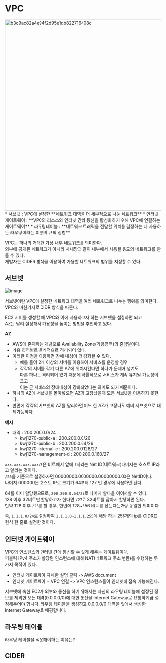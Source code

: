 # VPC 

<img width="619" alt="b3c9ac82a4e94f2d95e1db822716408c" src="https://user-images.githubusercontent.com/50267433/147635585-c96df37a-4567-4f36-ab51-3b37814543c3.png">      
* 서브넷 : VPC에 설정한 **네트워크 대역을 더 세부적으로 나눈 네트워크**                
* 인터넷 게이트웨이 : **VPC의 리소스와 인터넷 간의 통신을 활성화하기 위해 VPC에 연결하는 게이트웨이**        
* 라우팅테이블 : **네트워크 트래픽을 전달할 위치를 결정하는 데 사용하는 라우팅이라는 이름의 규칙 집합**     
               
VPC는 하나의 거대한 가상 내부 네트워크를 의미한다.                  
외부에 공개된 네트워크가 아니라 사내망과 같이 내부에서 사용될 용도의 네트워크를 만들 수 있다.     
개발자는 CIDER 방식을 이용하여 가용할 네트워크의 범위를 지정할 수 있다.                   
   
## 서브넷 
   
![image](https://user-images.githubusercontent.com/50267433/147636205-5afaa1f9-289a-49b8-8646-3f5e5a150609.png)
   
서브넷이란 VPC에 설정한 네트워크 대역을 여러 네트워크로 나누는 행위를 의미한다.              
VPC와 마찬가지로 CIDR 방식을 따른다.                     
       
EC2 서버를 생성할 때 VPC와 이에 사용하고자 하는 서브넷을 설정하면 되고          
AZ는 달리 설정해서 가용성을 높이는 방법을 추천하고 있다.                
            
**AZ**         
* AWS에 존재하는 개념으로 Availability Zone(가용영역)의 줄임말이다.        
* 가용 영역별로 물리적으로 격리되어 있다.         
* 이러한 이점을 이용하면 장애 내성이 더 강화될 수 있다.       
    * 예를 들어 2개 이상의 서버를 이용하여 서비스를 운영할 경우        
    * 각각의 서버를 각기 다른 AZ에 위치시킨다면 하나가 문제가 생겨도   
      다른 하나는 격리되어 있기 때문에 확률적으로 서비스가 계속 유지될 가능성이 크고           
      이는 곧 서비스의 장애내성이 강화되었다는 의미도 되기 때문이다.      
* 하나의 AZ에 서브넷을 몰아넣으면 AZ가 고장났을때 모든 서브넷을 이용하지 못한다.     
* 반면에 각각의 서브넷의 AZ를 달리하면 어느 한 AZ가 고장나도 예비 서브넷으로 대체가능하다.   

**예시**  
- 대역 : 200.200.0.0/24   
    - kwj1270-public-a : 200.200.0.0/26
    - kwj1270-public-b : 200.200.0.64/26
    - kwj1270-internal-c : 200.200.0.128/27
    - kwj1270-management-d : 200.200.0.160/27
            
`xxx.xxx.xxx.xxx/?`은 비트에서 앞에 `?`자리는 Net ID(네트워크)나머지는 호스트 IP라고 알리는 것이다.      
`/26`을 기준으로 설명하자면 00000000.0000000.00000000.00은 NetID이다.        
나머지 000000은 호스트 IP로 크기가 64부터 127 인 경우에 사용하면 된다.   
          
64를 이미 할당했으므로, `200.200.0.64/26`로 나머지 할다을 이어서할 수 있다.                
128 이후 32비트만 할당하고자 한다면 `/27`로 32비트를 잡아서 할당하면 된다.          
만약 128 이후 `/25`를 할 경우, 한번에 128~256 비트를 잡는다는거랑 동일한 의미이다.         
       
즉, `1.1.1.0/24`로 설정하여 `1.1.1.0~1.1.1.255`에 해당 하는 256개의 ip를 CIDR표현식 한 줄로 설정한 것이다.       
       
## 인터넷 게이트웨이    
             
VPC의 인스턴스와 인터넷 간에 통신할 수 있게 해주는 게이트웨이다.       
퍼블릭 IPv4 주소가 할당된 인스턴스에 대해 NAT(네트워크 주소 변환)를 수행하는 두 가지 목적이 있다.        
   
* 인터넷 게이트웨이 자세한 설명 클릭 -> AWS document  
* 인터넷 게이트웨이 + VPC 연결 -> VPC 인스턴스들이 인터넷에 접속 가능해진다.   

서브넷에 속한 EC2가 외부와 통신을 하기 위해서는
자신의 라우팅 테이블에 설정된 정보를 제외한 모든 대역(0.0.0.0/0)에 대한 통신을 Internet Gateway로 요청하게끔 설정해두어야 합니다.
라우팅 테이블을 생성하고 0.0.0.0/0 대역을 앞에서 생성한 Internet Gateway로 매핑합니다.

## 라우팅 테이블   

라우팅 테이블을 적용해야하는 이유는?    

## CIDER 
